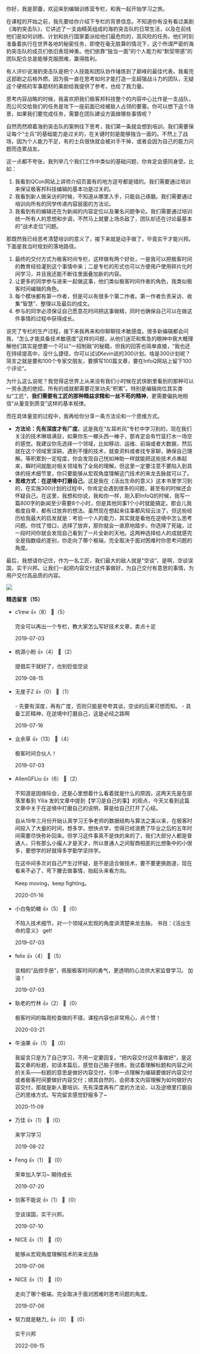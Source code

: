 你好，我是郭蕾，欢迎来到编辑训练营专栏，和我一起开始学习之旅。

在课程的开始之前，我先要给你介绍下专栏的背景信息。不知道你有没有看过美剧《海豹突击队》，它讲述了一支由精英组成的海豹突击队的日常生活，以及在前线他们是如何训练、计划和执行国家委派给他们最危险的，高风险的任务。他们时刻准备着执行在世界各地的秘密任务，即使在毫无胜算的情况下，这个所谓严密的海豹突击队的成员们依旧表现神勇。他们依靠“独当一面”的个人能力和“默契带感”的团队配合总是能够克服困难，赢得胜利。

有人评价说海豹突击队是把个人技能和团队协作锤炼到了巅峰的最佳代表。我看完这部剧之后格外燃，因为我一直在思考如何才能打造一支超强战斗力的团队，无疑这个硬核的军事题材的美剧给我提供了参考，也给了我力量。

思考内容战略的时候，我喜欢把我们极客邦科技整个的内容中心比作是一支战队，而公司交给我们的任务是攻下一座前面已经被敌人占领的要塞。你可以想下这个场景，如果我们要完成任务，需要在团队建设方面做哪些事情呢？

自然而然顺着海豹突击队的案例往下思考，我们第一条就会想到培训，我们需要保证每个“士兵”的基础能力是过关的，在关键时刻是能够独当一面的。不然上了战场，因为个人能力不足，有的士兵很快就会被对手干掉，或者会因为自己的能力问题而连累战友。

这一点都不夸张，我列举几个我们工作中类似的基础问题，你肯定会感同身受。比如：

1. 我看到QCon网站上讲师介绍页面有的地方逗号都是错的。我们需要通过培训来保证极客邦科技编辑的基本功是过关的。
2. 我看到新人做采访的时候，不知道从哪里入手，只能自己琢磨。我们需要通过培训向所有的同学传递内容层面的方法论。
3. 我看到有的编辑还在为新闻的内容定位以及署名问题争论。我们需要通过培训统一所有人的思想和步调，不然马上就要上场杀敌了，团队却还在讨论最基本的“战术走位”问题。

那既然我已经思考清楚培训的意义了，接下来就是动手做了，毕竟实干才能兴邦。下面是我当时规划的落地路径。

1. 最终的交付方式为极客时间专栏，这样做有两个好处，一是我可以把极客时间的教育经验灌到这个事情中来；二是专栏的形式也可以方便用户使用碎片化时间学习，并且我还能不断往里面叠加新的内容。
2. 让更多的同学参与进来一起做这事，他们类似极客时间作者的角色，我类似极客时间编辑的角色。
3. 每个模块都有第一作者，但是可以有很多个第二作者。第一作者负责采访、收集“智慧”、整理以及最后的成文。
4. 参与的同学必须保证自己愿意花时间把这事做精，同时也确保自己可以在做这件事情的过程中获得成长。

说完了专栏的生产过程，接下来我再来和你聊聊技术敏感度。很多新编辑都会问我，“怎么才能具备技术敏感度”这样的问题，从他们迷茫和焦急的眼神中我大概理解他们其实是想要一个可以“一招制敌”的秘籍，但我的回答也简单直接，“我也还在持续提高中，没什么捷径，你可以试试Kevin说的300计划。啥是300计划呢？简言之就是要和100个专家交朋友，要撰写100篇文章，要在InfoQ网站上留下100个评论”。

为什么这么说呢？我觉得这世界上从来没有我们小时候在武侠剧里看到的那种可以一劳永逸的绝招，所有的成就都需要花笨功夫“积累”。特别是编辑岗位其实类似“工匠”，**我们需要有工匠的那种精益求精和一丝不苟的精神**，更需要偏执地相信“从量变到质变”这样的基本规律。

而在具体量变的过程中，我再给你分享一条方法论和一个思维方式。

- **方法论：先有深度才有广度**。这是我在“左耳听风”专栏中学习到的，现在我们关注的技术琳琅满目，如果你东一榔头西一棒子，那肯定会有竹篮打水一场空的感觉。我建议你先选择一个领域，比如移动、运维、前端或者大数据，然后就在这个领域里深耕。遇到不懂的技术，就查资料或者找专家聊，确保自己理解。等积累到一定程度，你会发现自己恍如神助一样就能把这些技术点串起来，瞬时间就能对相关领域有了全局的理解。但这里一定要注意不要陷入到具体的技术细节里，你只要能够从宏观角度理解这门技术的来龙去脉就可以了。
- **思维方式：在逆境中打磨自己**。这是我在《活出生命的意义》这本书里学习到的，在实施300计划的过程中，你肯定会遇到很多的问题，甚至有的时候还会怀疑自己。在这里，我想和你说，我和你一样，刚入职InfoQ的时候，我写一篇800字的新闻至少需要8个小时，但是其他同事1个小时就能搞定。那会儿我极度自卑，都有过放弃的想法。虽然现在想起来往事都风轻云淡了，但这些经历给我最大的启发就是：考验一个人的能力，其实就是看他在逆境中怎么思考问题。你找了借口，选择了放弃，那你就会一直原地踏步。你选择了死磕，过一段时间你就会发现自己看到了一片全新的天地。这两种选择给人的成就感完全是指数级的差别，你走向了哪个极端，完全取决于面对困难时你思考问题的角度。

最后，我想请你记住，作为一名工匠，我们最大的敌人就是“空谈”，是啊，空谈误国，实干兴邦。让我们一起把内容交付这件事做好，为自己交付有意思的事情，为用户交付高品质的内容。

![](https://static001.geekbang.org/resource/image/6d/49/6da17e5854e2b0b6a9d6f456b60eef49.jpg?wh=1110%2A549)
<div><strong>精选留言（15）</strong></div><ul>
<li><span>c1rew</span> 👍（8） 💬（5）<p>完全可以再出一个专栏，教大家怎么写好技术文章，卖点十足</p>2019-07-03</li><br/><li><span>桃源小盼</span> 👍（4） 💬（2）<p>提倡实干就好了，也别贬低空谈</p>2019-08-15</li><br/><li><span>无崖子Z</span> 👍（0） 💬（1）<p>- 先要有深度，再有广度，否则只能是夸夸其谈，空谈的后果可想而知。
- 具备工匠精神，在逆境中打磨自己，这是必经之路啊</p>2019-07-16</li><br/><li><span>业余草</span> 👍（13） 💬（4）<p>极客时间合伙人！</p>2019-07-03</li><br/><li><span>AllenGFLiu</span> 👍（6） 💬（2）<p>不知道是因缘际会，还是心里想着什么看着就是什么的原因，这两天先是在部落里看到 Yilia 发的文章中提到【学习是自己的事】的观点，今天又看到这篇文章中关于在逆境中打磨自己的说明，算是给自己打开了心结。

自从19年三月份开始认真学习王争老师的数据结构与算法之美以来，在极客时间投入了大量的时间，想多学，想快点学，觉得已经浪费了毕业之后的五年时间需要尽快弥补回来。但学习这件事真不是快的来的了，我们大部分人都是普通人，只有那么小撮人才是天才，所以普通人之间智商相差的比想象中的小很多，要想学的好就得多学勤学坚持学。

在这中间多次对自己产生过怀疑，是不是适合做技术，要不要更换跑道，现在看来不必了，弯下腰去做事情，抬起头来看方向。

Keep moving，keep fighting。</p>2020-01-16</li><br/><li><span>小白兔奶糖</span> 👍（5） 💬（0）<p>
不陷入技术细节，对一个领域从宏观的角度讲清楚来龙去脉。
书目：《活出生命的意义》
get!</p>2019-07-03</li><br/><li><span>felix</span> 👍（4） 💬（5）<p>变相的“品控手册”，佩服极客时间的勇气，更透明的心法供大家监督学习。
加油！</p>2019-07-03</li><br/><li><span>耿老的竹林</span> 👍（2） 💬（0）<p>极客时间的每周检查做的不错，课程内容也非常用心，点个赞！</p>2020-03-21</li><br/><li><span>牛油果</span> 👍（1） 💬（0）<p>我留言只是为了自己学习，不用一定要回复。“把内容交付这件事做好”，是这篇文章的标题，初读本篇后，感觉自己脑子很疼。我试着理解标题和内容之间的关系——标题的意思是做好内容交付，引申一点理解为编辑要做好内容交付或者极客时间要做好内容交付；顺其自然的，会把本文内容理解为如何做好内容交付，那就是新人要培训、先有深度再有广度的方法论、以及逆境里打磨自己的思维方式。写完留言感觉舒服多了~</p>2020-11-09</li><br/><li><span>万佳</span> 👍（1） 💬（0）<p>来学习学习</p>2019-08-22</li><br/><li><span>Feng</span> 👍（1） 💬（0）<p>荣幸加入学习~ 期待成长</p>2019-07-20</li><br/><li><span>剑客不能说</span> 👍（1） 💬（0）<p>空谈误国，实干兴邦。</p>2019-07-10</li><br/><li><span>NICE</span> 👍（1） 💬（0）<p>能够从宏观角度理解技术的来龙去脉</p>2019-07-06</li><br/><li><span>NICE</span> 👍（1） 💬（0）<p>走向了哪个极端，完全取决于面对困难时思考问题的角度。</p>2019-07-06</li><br/><li><span>努力就是魅力_</span> 👍（0） 💬（0）<p>实干兴邦</p>2022-09-15</li><br/>
</ul>